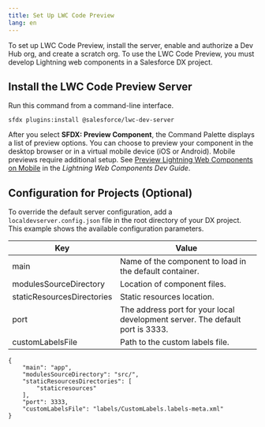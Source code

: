 ```yaml
---
title: Set Up LWC Code Preview
lang: en
---
```


To set up LWC Code Preview, install the server, enable and authorize a Dev Hub org, and create a scratch org. To use the LWC Code Preview, you must develop Lightning web components in a Salesforce DX project.

## Install the LWC Code Preview Server

Run this command from a command-line interface.

```
sfdx plugins:install @salesforce/lwc-dev-server
```

After you select **SFDX: Preview Component**, the Command Palette displays a list of preview options. You can choose to preview your component in the desktop browser or in a virtual mobile device (iOS or Android). Mobile previews require additional setup. See [Preview Lightning Web Components on Mobile](https://developer.salesforce.com/docs/component-library/documentation/en/lwc/lwc.mobile_extensions) in the _Lightning Web Components Dev Guide_.

## Configuration for Projects (Optional)

To override the default server configuration, add a `localdevserver.config.json` file in the root directory of your DX project.
This example shows the available configuration parameters.

| Key                        | Value                                                                         |
|----------------------------| ------------------------------------------------------------------------------|
| main                       | Name of the component to load in the default container.                       |
| modulesSourceDirectory     | Location of component files.                                                  |
| staticResourcesDirectories | Static resources location.                                                    |
| port                       | The address port for your local development server. The default port is 3333. |
| customLabelsFile           | Path to the custom labels file.

```
{
    "main": "app",
    "modulesSourceDirectory": "src/",
    "staticResourcesDirectories": [
        "staticresources"
    ],
    "port": 3333,
    "customLabelsFile": "labels/CustomLabels.labels-meta.xml"
}
```

